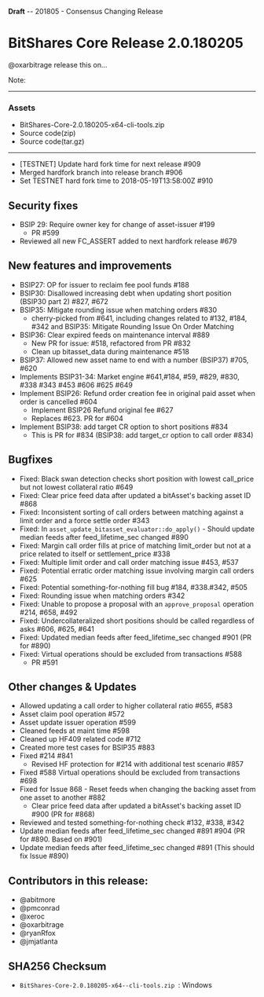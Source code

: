  ****Draft****  -- 201805 - Consensus Changing Release
  
  
# BitShares Core Release 2.0.180205
@oxarbitrage release this on...

Note:

***

### Assets
- BitShares-Core-2.0.180205-x64-cli-tools.zip
- Source code(zip)
- Source code(tar.gz)

***
* [TESTNET] Update hard fork time for next release #909
* Merged hardfork branch into release branch #906
* Set TESTNET hard fork time to 2018-05-19T13:58:00Z #910

## Security fixes
* BSIP 29: Require owner key for change of asset-issuer #199
  - PR #599
* Reviewed all new FC_ASSERT added to next hardfork release #679

## New features and improvements
* BSIP27: OP for issuer to reclaim fee pool funds #188
* BSIP30: Disallowed increasing debt when updating short position (BSIP30 part 2) #827, #672
* BSIP35: Mitigate rounding issue when matching orders #830
  -  cherry-picked from #641, including changes related to #132, #184, #342 and BSIP35: Mitigate Rounding Issue On Order Matching
* BSIP36: Clear expired feeds on maintenance interval #889
  - New PR for issue: #518, refactored from PR #832
  - Clean up bitasset_data during maintenance #518
* BSIP37: Allowed new asset name to end with a number (BSIP37) #705, #620
* Implements BSIP31-34: Market engine  #641,#184, #59, #829, #830, #338 #343 #453 #606 #625 #649
* Implement BSIP26: Refund order creation fee in original paid asset when order is cancelled #604
  - Implement BSIP26 Refund original fee #627
  - Replaces #623. PR for #604
* Implement BSIP38: add target CR option to short positions #834
  - This is PR for #834 (BSIP38: add target_cr option to call order #834)

## Bugfixes
* Fixed: Black swan detection checks short position with lowest call_price but not lowest collateral ratio #649
* Fixed: Clear price feed data after updated a bitAsset's backing asset ID #868 
* Fixed: Inconsistent sorting of call orders between matching against a limit order and a force settle order #343
* Fixed: In `asset_update_bitasset_evaluator::do_apply()` - Should update median feeds after feed_lifetime_sec changed #890
* Fixed: Margin call order fills at price of matching limit_order but not at a price related to itself or settlement_price #338
* Fixed: Multiple limit order and call order matching issue #453, #537
* Fixed: Potential erratic order matching issue involving margin call orders #625
* Fixed: Potential something-for-nothing fill bug #184, #338.#342, #505
* Fixed: Rounding issue when matching orders #342
* Fixed: Unable to propose a proposal with an `approve_proposal` operation #214, #658, #492
* Fixed: Undercollateralized short positions should be called regardless of asks #606, #625, #641
* Fixed: Updated median feeds after feed_lifetime_sec changed #901 (PR for #890)
* Fixed: Virtual operations should be excluded from transactions #588
  - PR #591

## Other changes & Updates
* Allowed updating a call order to higher collateral ratio #655, #583
* Asset claim pool operation #572
* Asset update issuer operation #599
* Cleaned feeds at maint time #598
* Cleaned up HF409 related code #712
* Created more test cases for BSIP35 #883
* Fixed #214 #841
  - Revised HF protection for #214 with additional test scenario #857
* Fixed #588 Virtual operations should be excluded from transactions #698
* Fixed for Issue 868 - Reset feeds when changing the backing asset from one asset to another #882
  - Clear price feed data after updated a bitAsset's backing asset ID #900 (PR for #868)
* Reviewed and tested something-for-nothing check #132, #338, #342
* Update median feeds after feed_lifetime_sec changed #891 #904 (PR for #890. Based on #901)
* Update median feeds after feed_lifetime_sec changed #891 (This should fix Issue #890)

## Contributors in this release:
* @abitmore
* @pmconrad
* @xeroc
* @oxarbitrage
* @ryanRfox
* @jmjatlanta


## SHA256 Checksum
* `BitShares-Core-2.0.180205-x64--cli-tools.zip `: Windows 


